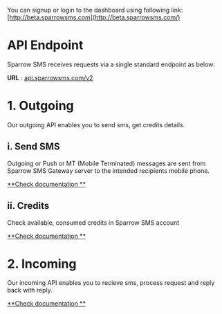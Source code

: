 You can signup or login to the dashboard using following link:
[http://beta.sparrowsms.com](http://beta.sparrowsms.com/)

# API Endpoint
Sparrow SMS receives requests via a single standard endpoint as below:  

**URL** : [api.sparrowsms.com/v2](http://api.sparrowsms.com/v2)  

# 1. Outgoing
Our outgoing API enables you to send sms, get credits details.

## i. Send SMS
Outgoing or Push or MT (Mobile Terminated) messages are sent from Sparrow SMS Gateway server to the intended recipients mobile phone.  

[**Check documentation **](/outgoing_sendsms/)

## ii. Credits
Check available, consumed credits in Sparrow SMS account

[**Check documentation **](/outgoing_credits/)

# 2. Incoming
Our incoming API enables you to recieve sms, process request and reply back with reply.

[**Check documentation **](/incoming/)
